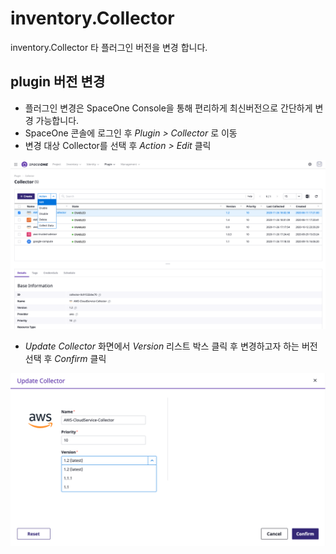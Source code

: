 # inventory.Collector

inventory.Collector 타 플러그인 버전을 변경 합니다. 

## plugin 버전 변경

* 플러그인 변경은 SpaceOne Console을 통해 편리하게 최신버전으로 간단하게 변경 가능합니다. 
* SpaceOne 콘솔에 로그인 후 _Plugin &gt; Collector_ 로 이동
* 변경 대상 Collector를 선택 후 _Action &gt; Edit_ 클릭

![Collector &#xAD00;&#xB9AC;&#xD654;&#xBA74;](../.gitbook/assets/2020-11-26-6.36.40.png)

* _Update Collector_ 화면에서 _Version_ 리스트 박스 클릭 후 변경하고자 하는 버전 선택 후 _Confirm_ 클릭

![](../.gitbook/assets/2020-11-26-6.37.55.png)





